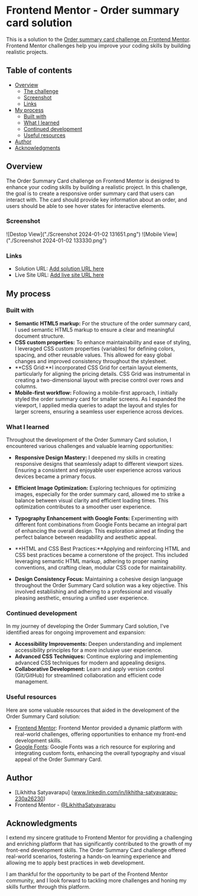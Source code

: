 # Frontend Mentor - Order summary card solution

This is a solution to the [Order summary card challenge on Frontend Mentor](https://www.frontendmentor.io/challenges/order-summary-component-QlPmajDUj). Frontend Mentor challenges help you improve your coding skills by building realistic projects. 

## Table of contents

- [Overview](#overview)
  - [The challenge](#the-challenge)
  - [Screenshot](#screenshot)
  - [Links](#links)
- [My process](#my-process)
  - [Built with](#built-with)
  - [What I learned](#what-i-learned)
  - [Continued development](#continued-development)
  - [Useful resources](#useful-resources)
- [Author](#author)
- [Acknowledgments](#acknowledgments)

## Overview

The Order Summary Card challenge on Frontend Mentor is designed to enhance your coding skills by building a realistic project. In this challenge, the goal is to create a responsive order summary card that users can interact with. The card should provide key information about an order, and users should be able to see hover states for interactive elements.

### Screenshot

![Destop View]("./Screenshot 2024-01-02 131651.png")
![Mobile View]("./Screenshot 2024-01-02 133330.png")

### Links

- Solution URL: [Add solution URL here](https://your-solution-url.com)
- Live Site URL: [Add live site URL here](https://your-live-site-url.com)

## My process

### Built with

- **Semantic HTML5 markup:** For the structure of the order summary card, I used semantic HTML5 markup to ensure a clear and meaningful document structure.
- **CSS custom properties:** To enhance maintainability and ease of styling, I leveraged CSS custom properties (variables) for defining colors, spacing, and other reusable values. This allowed for easy global changes and improved consistency throughout the stylesheet.
- **CSS Grid:**I incorporated CSS Grid for certain layout elements, particularly for aligning the pricing details. CSS Grid was instrumental in creating a two-dimensional layout with precise control over rows and columns.
- **Mobile-first workflow:** Following a mobile-first approach, I initially styled the order summary card for smaller screens. As I expanded the viewport, I applied media queries to adapt the layout and styles for larger screens, ensuring a seamless user experience across devices.

### What I learned

Throughout the development of the Order Summary Card solution, I encountered various challenges and valuable learning opportunities:

- **Responsive Design Mastery:** I deepened my skills in creating responsive designs that seamlessly adapt to different viewport sizes. Ensuring a consistent and enjoyable user experience across various devices became a primary focus.

- **Efficient Image Optimization:** Exploring techniques for optimizing images, especially for the order summary card, allowed me to strike a balance between visual clarity and efficient loading times. This optimization contributes to a smoother user experience.
- **Typography Enhancement with Google Fonts:** Experimenting with different font combinations from Google Fonts became an integral part of enhancing the overall design. This exploration aimed at finding the perfect balance between readability and aesthetic appeal.

- **HTML and CSS Best Practices:**Applying and reinforcing HTML and CSS best practices became a cornerstone of the project. This included leveraging semantic HTML markup, adhering to proper naming conventions, and crafting clean, modular CSS code for maintainability.

- **Design Consistency Focus:** Maintaining a cohesive design language throughout the Order Summary Card solution was a key objective. This involved establishing and adhering to a professional and visually pleasing aesthetic, ensuring a unified user experience.

### Continued development

In my journey of developing the Order Summary Card solution, I've identified areas for ongoing improvement and expansion:

- **Accessibility Improvements:** Deepen understanding and implement accessibility principles for a more inclusive user experience.
- **Advanced CSS Techniques:** Continue exploring and implementing advanced CSS techniques for modern and appealing designs.
- **Collaborative Development:** Learn and apply version control (Git/GitHub) for streamlined collaboration and efficient code management.

### Useful resources

Here are some valuable resources that aided in the development of the Order Summary Card solution:

- [Frontend Mentor](https://www.frontendmentor.io?ref=challenge): Frontend Mentor provided a dynamic platform with real-world challenges, offering opportunities to enhance my front-end development skills.
- [Google Fonts](https://fonts.google.com/): Google Fonts was a rich resource for exploring and integrating custom fonts, enhancing the overall typography and visual appeal of the Order Summary Card.

## Author

- [Likhitha Satyavarapu] (www.linkedin.com/in/likhitha-satyavarapu-230a26230)
- Frontend Mentor - [@LikhithaSatyavarapu](https://www.frontendmentor.io/profile/LikhithaSatyavarapu)

## Acknowledgments

I extend my sincere gratitude to Frontend Mentor  for providing a challenging and enriching platform that has significantly contributed to the growth of my front-end development skills. The Order Summary Card challenge offered real-world scenarios, fostering a hands-on learning experience and allowing me to apply best practices in web development.

I am thankful for the opportunity to be part of the Frontend Mentor community, and I look forward to tackling more challenges and honing my skills further through this platform.
